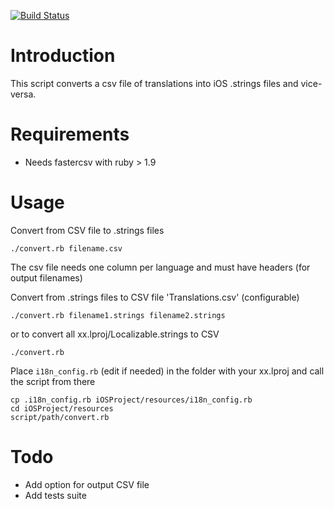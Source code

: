[![Build Status](https://secure.travis-ci.org/netbe/CSV-to-iOS-Localizable.strings-converter.png?branch=master)](http://travis-ci.org/netbe/CSV-to-iOS-Localizable.strings-converter)
# Introduction
This script converts a csv file of translations into iOS .strings files and vice-versa.

# Requirements
* Needs fastercsv with ruby > 1.9

# Usage
Convert from CSV file to .strings files
```shell
./convert.rb filename.csv
```
The csv file needs one column per language and must have headers (for output filenames)

Convert from .strings files to CSV file 'Translations.csv' (configurable)
```shell
./convert.rb filename1.strings filename2.strings
```
or to convert all xx.lproj/Localizable.strings to CSV
```shell
./convert.rb
```

Place <code>i18n_config.rb</code> (edit if needed) in the folder with your xx.lproj and call the script from there
```shell
cp .i18n_config.rb iOSProject/resources/i18n_config.rb
cd iOSProject/resources
script/path/convert.rb
```

# Todo
* Add option for output CSV file
* Add tests suite
